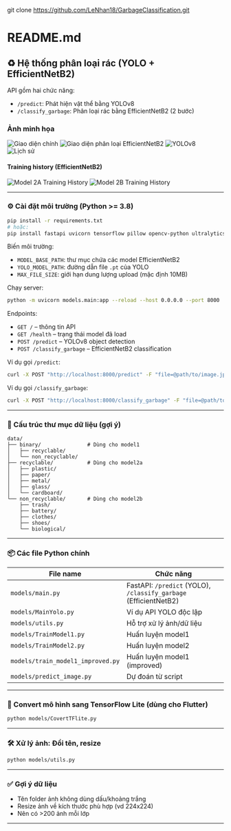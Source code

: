 git clone https://github.com/LeNhan18/GarbageClassification.git
# README.md

## ♻️ Hệ thống phân loại rác (YOLO + EfficientNetB2)

API gồm hai chức năng:
- `/predict`: Phát hiện vật thể bằng YOLOv8
- `/classify_garbage`: Phân loại rác bằng EfficientNetB2 (2 bước)

### Ảnh minh họa
![Giao diện chính](Image/GiaodienChinh.jpg)
![Giao diện phân loại EfficientNetB2](Image/GiaodienPhanLoaiEB2.jpg)
![YOLOv8](Image/YOLOV8.jpg)
![Lịch sử](Image/LichSu.jpg)

#### Training history (EfficientNetB2)
![Model 2A Training History](models/logs_EfficientNetB2/model2a_EfficientNetB2_training_history.png)
![Model 2B Training History](models/model2B_EfficientNetB2_output_20250522-220956/logs/model_2B_EfficientNetB2_training_history.png)

---

### ⚙️ Cài đặt môi trường (Python >= 3.8)
```bash
pip install -r requirements.txt
# hoặc:
pip install fastapi uvicorn tensorflow pillow opencv-python ultralytics pydantic
```

Biến môi trường:
- `MODEL_BASE_PATH`: thư mục chứa các model EfficientNetB2
- `YOLO_MODEL_PATH`: đường dẫn file `.pt` của YOLO
- `MAX_FILE_SIZE`: giới hạn dung lượng upload (mặc định 10MB)

Chạy server:
```bash
python -m uvicorn models.main:app --reload --host 0.0.0.0 --port 8000
```

Endpoints:
- `GET /`            – thông tin API
- `GET /health`      – trạng thái model đã load
- `POST /predict`    – YOLOv8 object detection
- `POST /classify_garbage` – EfficientNetB2 classification

Ví dụ gọi `/predict`:
```bash
curl -X POST "http://localhost:8000/predict" -F "file=@path/to/image.jpg"
```

Ví dụ gọi `/classify_garbage`:
```bash
curl -X POST "http://localhost:8000/classify_garbage" -F "file=@path/to/image.jpg"
```

---

### 📁 Cấu trúc thư mục dữ liệu (gợi ý)
```
data/
├── binary/               # Dùng cho model1
│   ├── recyclable/
│   └── non_recyclable/
├── recyclable/           # Dùng cho model2a
│   ├── plastic/
│   ├── paper/
│   ├── metal/
│   ├── glass/
│   └── cardboard/
└── non_recyclable/       # Dùng cho model2b
    ├── trash/
    ├── battery/
    ├── clothes/
    ├── shoes/
    └── biological/
```

---

### 📦 Các file Python chính

| File name                         | Chức năng |
|-----------------------------------|-----------|
| `models/main.py`                  | FastAPI: `/predict` (YOLO), `/classify_garbage` (EfficientNetB2) |
| `models/MainYolo.py`              | Ví dụ API YOLO độc lập |
| `models/utils.py`                 | Hỗ trợ xử lý ảnh/dữ liệu |
| `models/TrainModel1.py`           | Huấn luyện model1 |
| `models/TrainModel2.py`           | Huấn luyện model2 |
| `models/train_model1_improved.py` | Huấn luyện model1 (improved) |
| `models/predict_image.py`         | Dự đoán từ script |

---

### 🔄 Convert mô hình sang TensorFlow Lite (dùng cho Flutter)
```bash
python models/CovertTFlite.py
```

---

### 🛠️ Xử lý ảnh: Đổi tên, resize
```bash
python models/utils.py
```

---

### ✅ Gợi ý dữ liệu
- Tên folder ảnh không dùng dấu/khoảng trắng
- Resize ảnh về kích thước phù hợp (vd 224x224)
- Nên có >200 ảnh mỗi lớp

---
